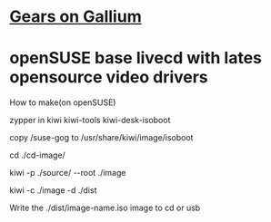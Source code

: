 [Gears on Gallium](http://www.gearsongallium.com)
==============

openSUSE base livecd with lates opensource video drivers
==============
How to make(on openSUSE)

zypper in kiwi kiwi-tools kiwi-desk-isoboot

copy /suse-gog to /usr/share/kiwi/image/isoboot

cd ./cd-image/

kiwi -p ./source/ --root ./image

kiwi -c ./image -d ./dist

Write  the ./dist/image-name.iso image  to cd or usb
